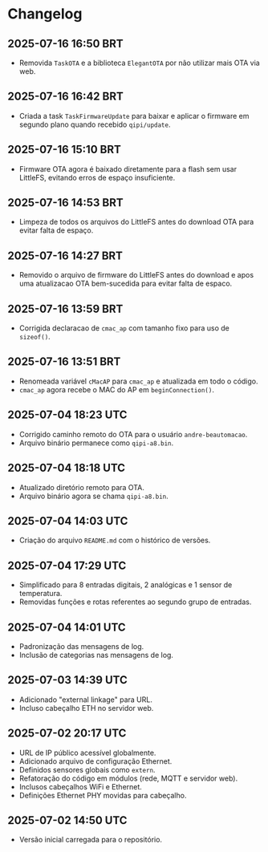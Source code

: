# Changelog

## 2025-07-16 16:50 BRT
- Removida `TaskOTA` e a biblioteca `ElegantOTA` por não utilizar mais OTA via web.



## 2025-07-16 16:42 BRT
- Criada a task `TaskFirmwareUpdate` para baixar e aplicar o firmware em segundo plano quando recebido `qipi/update`.



## 2025-07-16 15:10 BRT
- Firmware OTA agora é baixado diretamente para a flash sem usar LittleFS, evitando erros de espaço insuficiente.


## 2025-07-16 14:53 BRT
- Limpeza de todos os arquivos do LittleFS antes do download OTA para evitar falta de espaço.

## 2025-07-16 14:27 BRT
- Removido o arquivo de firmware do LittleFS antes do download e apos uma atualizacao OTA bem-sucedida para evitar falta de espaco.

## 2025-07-16 13:59 BRT
- Corrigida declaracao de `cmac_ap` com tamanho fixo para uso de `sizeof()`.


## 2025-07-16 13:51 BRT
- Renomeada variável `cMacAP` para `cmac_ap` e atualizada em todo o código.
- `cmac_ap` agora recebe o MAC do AP em `beginConnection()`.


## 2025-07-04 18:23 UTC
- Corrigido caminho remoto do OTA para o usuário `andre-beautomacao`.
- Arquivo binário permanece como `qipi-a8.bin`.

## 2025-07-04 18:18 UTC
- Atualizado diretório remoto para OTA.
- Arquivo binário agora se chama `qipi-a8.bin`.

## 2025-07-04 14:03 UTC
- Criação do arquivo `README.md` com o histórico de versões.

## 2025-07-04 17:29 UTC
- Simplificado para 8 entradas digitais, 2 analógicas e 1 sensor de temperatura.
- Removidas funções e rotas referentes ao segundo grupo de entradas.

## 2025-07-04 14:01 UTC
- Padronização das mensagens de log.
- Inclusão de categorias nas mensagens de log.

## 2025-07-03 14:39 UTC
- Adicionado "external linkage" para URL.
- Incluso cabeçalho ETH no servidor web.

## 2025-07-02 20:17 UTC
- URL de IP público acessível globalmente.
- Adicionado arquivo de configuração Ethernet.
- Definidos sensores globais como `extern`.
- Refatoração do código em módulos (rede, MQTT e servidor web).
- Inclusos cabeçalhos WiFi e Ethernet.
- Definições Ethernet PHY movidas para cabeçalho.

## 2025-07-02 14:50 UTC
- Versão inicial carregada para o repositório.
